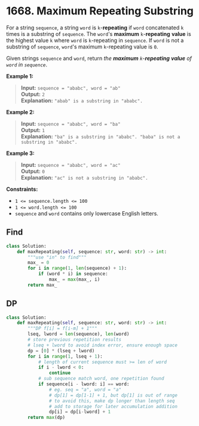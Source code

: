 # 1668. Maximum Repeating Substring

For a string `sequence`, a string `word` is `k`-**repeating** if `word` concatenated `k` times is a substring of `sequence`. The `word`'s **maximum** `k`-**repeating** **value** is the highest value `k` where `word` is `k`-repeating in `sequence`. If `word` is not a substring of `sequence`, `word`'s maximum `k`-repeating value is `0`.

Given strings `sequence` and `word`, return *the **maximum** `k`-**repeating** **value** of `word` in `sequence`*.

 

**Example 1:**

>**Input:** `sequence = "ababc", word = "ab"`  
**Output:** `2`  
**Explanation:** `"abab" is a substring in "ababc". ` 


**Example 2:**

>**Input:** `sequence = "ababc", word = "ba"`  
**Output:** `1`  
**Explanation:** `"ba" is a substring in "ababc". "baba" is not a substring in "ababc".`


**Example 3:**

>**Input:** `sequence = "ababc", word = "ac"`  
**Output:** `0`  
**Explanation:** `"ac" is not a substring in "ababc". `
 

**Constraints:**

* `1 <= sequence.length <= 100`
* `1 <= word.length <= 100`
* `sequence` and `word` contains only lowercase English letters.


## Find
```python
class Solution:
    def maxRepeating(self, sequence: str, word: str) -> int:
        """use "in" to find"""
        max_ = 0
        for i in range(1, len(sequence) + 1):
            if (word * i) in sequence:
                max_ = max(max_, i)
        return max_
```

## DP
```python
class Solution:
    def maxRepeating(self, sequence: str, word: str) -> int:
        """DP f[i] = f[i-m] + 1"""
        lseq, lword = len(sequence), len(word)
        # store previous repetition results
        # lseq + lword to avoid index error, ensure enough space
        dp = [0] * (lseq + lword)
        for i in range(1, lseq + 1):
            # length of current sequence must >= len of word
            if i - lword < 0:
                continue
            # sub sequence match word, one repetition found
            if sequence[i - lword: i] == word:
                # eg. seq = "a", word = "a"
                # dp[1] = dp[1-1] + 1, but dp[1] is out of range
                # to avoid this, make dp longer than length seq
                # add to storage for later accumulation addition
                dp[i] = dp[i-lword] + 1
        return max(dp)
```
